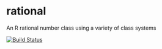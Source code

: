 # rational
An R rational number class using a variety of class systems

[![Build Status](https://travis-ci.org/bertcarnell/rational.svg?branch=master)](https://travis-ci.org/bertcarnell/rational)
